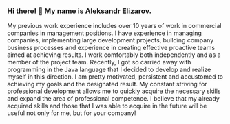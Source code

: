 ### Hi there! 👋  My name is Aleksandr Elizarov.

My previous work experience includes over 10 years of work in commercial companies in management positions. I have experience in managing companies, implementing large development projects, building company business processes and experience in creating effective proactive teams aimed at achieving results. I work comfortably both independently and as a member of the project team.
Recently, I got so carried away with programming in the Java language that I decided to develop and realize myself in this direction.
I am pretty motivated, persistent and accustomed to achieving my goals and the designated result. My constant striving for professional development allows me to quickly acquire the necessary skills and expand the area of professional competence.
I believe that my already acquired skills and those that I was able to acquire in the future will be useful not only for me, but for your company!

<!--
**elizalex/elizalex** is a ✨ _special_ ✨ repository because its `README.md` (this file) appears on your GitHub profile.

Here are some ideas to get you started:

- 🔭 I’m currently working on ...
- 🌱 I’m currently learning ...
- 👯 I’m looking to collaborate on ...
- 🤔 I’m looking for help with ...
- 💬 Ask me about ...
- 📫 How to reach me: ...
- 😄 Pronouns: ...
- ⚡ Fun fact: ...
-->
